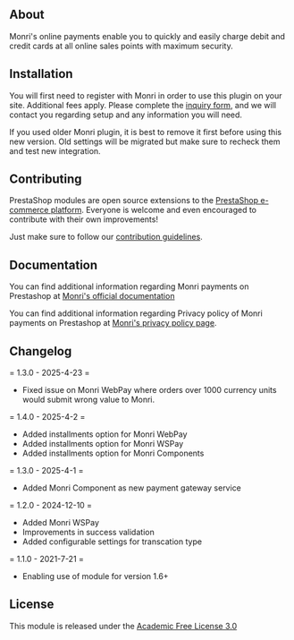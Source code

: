 ## About

Monri's online payments enable you to quickly and easily charge debit and credit cards at all online sales points with maximum security.

## Installation

You will first need to register with Monri in order to use this plugin on your site. Additional fees apply.
Please complete the [inquiry form](https://monri.com/contact/), and we will contact you regarding setup and any information you will need.

If you used older Monri plugin, it is best to remove it first before using this new version.
Old settings will be migrated but make sure to recheck them and test new integration.

## Contributing

PrestaShop modules are open source extensions to the [PrestaShop e-commerce platform][prestashop]. Everyone is welcome and even encouraged to contribute with their own improvements!

Just make sure to follow our [contribution guidelines][contribution-guidelines].


## Documentation

You can find additional information regarding Monri payments on Prestashop at
[Monri's official documentation](https://ipg.monri.com/en/documentation/ecomm-plugins-prestashop)

You can find additional information regarding Privacy policy of Monri payments on Prestashop at
[Monri's privacy policy page](https://ipg.monri.com/en/privacy-policy).

## Changelog

= 1.3.0 - 2025-4-23 =
* Fixed issue on Monri WebPay where orders over 1000 currency units would submit wrong value to Monri.
  
= 1.4.0 - 2025-4-2 =
* Added installments option for Monri WebPay
* Added installments option for Monri WSPay
* Added installments option for Monri Components

= 1.3.0 - 2025-4-1 =
* Added Monri Component as new payment gateway service

= 1.2.0 - 2024-12-10 =
* Added Monri WSPay 
* Improvements in success validation
* Added configurable settings for transcation type

= 1.1.0 - 2021-7-21 =
* Enabling use of module for version 1.6+


## License

This module is released under the [Academic Free License 3.0][AFL-3.0] 

[documentation]: https://devdocs.prestashop.com/1.7/modules/
[prestashop]: https://www.prestashop.com/
[contribution-guidelines]: https://devdocs.prestashop.com/1.7/contribute/contribution-guidelines/project-modules/
[AFL-3.0]: https://opensource.org/licenses/AFL-3.0
